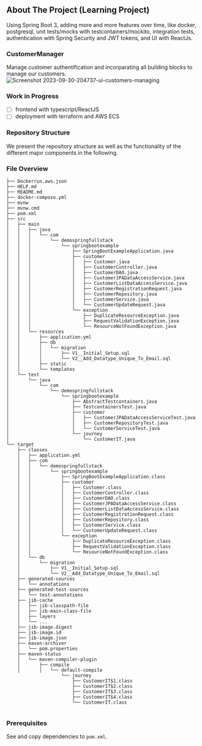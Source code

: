 
## About The Project (Learning Project)
Using Spring Boot 3, adding more and more features over time, like docker, postgresql, unit tests/mocks with testcontainers/mockito, integration tests, authentication with Spring Security and JWT tokens, and UI with ReactJs.

### CustomerManager

Manage customer authentification and incorparating all building blocks to manage our customers.
![Screenshot 2023-09-30-204737-ui-customers-managing](https://github.com/ducsonledev/CustomerManager/assets/72577766/71f26e6e-14ac-4f2c-9ea0-d6466d29123e)


### Work in Progress

- [ ] frontend with typescript/ReactJS
- [ ] deployment with terraform and AWS ECS

### Repository Structure

We present the repository structure as well as the functionality of the different major components in the following.

### File Overview

```
├── Dockerrun.aws.json
├── HELP.md
├── README.md
├── docker-compose.yml
├── mvnw
├── mvnw.cmd
├── pom.xml
├── src
│   ├── main
│   │   ├── java
│   │   │   └── com
│   │   │       └── demospringfullstack
│   │   │           └── springbootexample
│   │   │               ├── SpringBootExampleApplication.java
│   │   │               ├── customer
│   │   │               │   ├── Customer.java
│   │   │               │   ├── CustomerController.java
│   │   │               │   ├── CustomerDAO.java
│   │   │               │   ├── CustomerJPADataAccessService.java
│   │   │               │   ├── CustomerListDataAccessService.java
│   │   │               │   ├── CustomerRegistrationRequest.java
│   │   │               │   ├── CustomerRepository.java
│   │   │               │   ├── CustomerService.java
│   │   │               │   └── CustomerUpdateRequest.java
│   │   │               └── exception
│   │   │                   ├── DuplicateResourceException.java
│   │   │                   ├── RequestValidationException.java
│   │   │                   └── ResourceNotFoundException.java
│   │   └── resources
│   │       ├── application.yml
│   │       ├── db
│   │       │   └── migration
│   │       │       ├── V1__Initial_Setup.sql
│   │       │       └── V2__Add_Datatype_Unique_To_Email.sql
│   │       ├── static
│   │       └── templates
│   └── test
│       └── java
│           └── com
│               └── demospringfullstack
│                   └── springbootexample
│                       ├── AbstractTestcontainers.java
│                       ├── TestcontainersTest.java
│                       ├── customer
│                       │   ├── CustomerJPADataAccessServiceTest.java
│                       │   ├── CustomerRepositoryTest.java
│                       │   └── CustomerServiceTest.java
│                       └── journey
│                           └── CustomerIT.java
└── target
    ├── classes
    │   ├── application.yml
    │   ├── com
    │   │   └── demospringfullstack
    │   │       └── springbootexample
    │   │           ├── SpringBootExampleApplication.class
    │   │           ├── customer
    │   │           │   ├── Customer.class
    │   │           │   ├── CustomerController.class
    │   │           │   ├── CustomerDAO.class
    │   │           │   ├── CustomerJPADataAccessService.class
    │   │           │   ├── CustomerListDataAccessService.class
    │   │           │   ├── CustomerRegistrationRequest.class
    │   │           │   ├── CustomerRepository.class
    │   │           │   ├── CustomerService.class
    │   │           │   └── CustomerUpdateRequest.class
    │   │           └── exception
    │   │               ├── DuplicateResourceException.class
    │   │               ├── RequestValidationException.class
    │   │               └── ResourceNotFoundException.class
    │   └── db
    │       └── migration
    │           ├── V1__Initial_Setup.sql
    │           └── V2__Add_Datatype_Unique_To_Email.sql
    ├── generated-sources
    │   └── annotations
    ├── generated-test-sources
    │   └── test-annotations
    ├── jib-cache
    │   ├── jib-classpath-file
    │   ├── jib-main-class-file
    │   ├── layers
    │   └── ...
    ├── jib-image.digest
    ├── jib-image.id
    ├── jib-image.json
    ├── maven-archiver
    │   └── pom.properties
    ├── maven-status
    │   └── maven-compiler-plugin
    │       ├── compile
    │       │   └── default-compile
                    └── journey
                        ├── CustomerIT$1.class
                        ├── CustomerIT$2.class
                        ├── CustomerIT$3.class
                        ├── CustomerIT$4.class
                        └── CustomerIT.class


```

### Prerequisites

See and copy dependencies to `pom.xml`.
